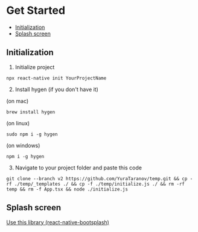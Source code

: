 # Get Started

- [Initialization](#Initialization)
- [Splash screen](#Splash-screen)

## Initialization

1. Initialize project

```
npx react-native init YourProjectName
```

2. Install hygen (if you don't have it)

(on mac)

```
brew install hygen
```

(on linux)

```
sudo npm i -g hygen
```

(on windows)

```
npm i -g hygen
```

3. Navigate to your project folder and paste this code

```
git clone --branch v2 https://github.com/YuraTaranov/temp.git && cp -rf ./temp/_templates ./ && cp -f ./temp/initialize.js ./ && rm -rf temp && rm -f App.tsx && node ./initialize.js
```

## Splash screen

[Use this library (react-native-bootsplash)](https://github.com/zoontek/react-native-bootsplash)
